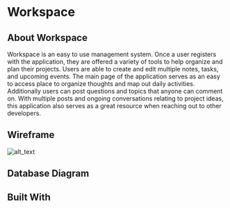 # Workspace

## About Workspace
Workspace is an easy to use management system. Once a user registers with the application, they are offered a variety of tools to help organize and plan their projects. Users are able to create and edit multiple notes, tasks, and upcoming events. The main page of the application serves as an easy to access place to organize thoughts and map out daily activities. Additionally users can post questions and topics that anyone can comment on. With multiple posts and ongoing conversations relating to project ideas, this application also serves as a great resource when reaching out to other developers.
## Wireframe
![alt_text](./Assets/Images/about-me.png)
## Database Diagram
## Built With
